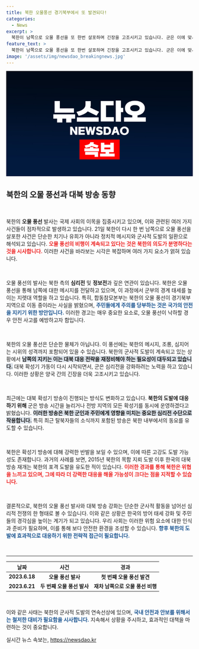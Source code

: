 ```yaml
---
title: 북한 오물풍선 경기북부에서 또 발견되다!
categories:
  - News
excerpt: >
  북한이 남쪽으로 오물 풍선을 또 한번 살포하며 긴장을 고조시키고 있습니다. 군은 이에 맞서 대북 확성기 방송을 강화할 예정인데, 이번 방송은 북한의 탈북 소식 등을 담고 있어 더욱 주목받고 있습니다.
feature_text: >
  북한이 남쪽으로 오물 풍선을 또 한번 살포하며 긴장을 고조시키고 있습니다. 군은 이에 맞서 대북 확성기 방송을 강화할 예정인데, 이번 방송은 북한의 탈북 소식 등을 담고 있어 더욱 주목받고 있습니다.
image: '/assets/img/newsdao_breakingnews.jpg'
---
```


<p><img src="/assets/img/newsdao_breakingnews.jpg" alt="bookingtag 속보" /></p>

<h2 data-ke-size="size26">북한의 오물 풍선과 대북 방송 동향</h2>

<p data-ke-size="size16">&nbsp;</p>

<p>북한의 <b>오물 풍선</b> 발사는 국제 사회의 이목을 집중시키고 있으며, 이와 관련된 여러 가지 사건들이 점차적으로 발생하고 있습니다. 21일 북한이 다시 한 번 남쪽으로 오물 풍선을 살포한 사건은 단순한 치기나 유희가 아니라 정치적 메시지와 군사적 도발의 일환으로 해석되고 있습니다. <b><span style="color: #ee2323;">오물 풍선의 비행이 계속되고 있다는 것은 북한의 의도가 분명하다는 것을 시사합니다.</span></b> 이러한 사건을 바라보는 시각은 복잡하며 여러 가지 요소가 얽혀 있습니다. </p>

<p data-ke-size="size16">&nbsp;</p>

<p>오물 풍선의 발사는 북한 측의 <b>심리전</b> 및 <b>정보전</b>과 깊은 연관이 있습니다. 북한은 오물 풍선을 통해 남쪽에 대한 메시지를 전달하고 있으며, 이 과정에서 군부의 경계 태세를 높이는 지렛대 역할을 하고 있습니다. 특히, 합동참모본부는 북한의 오물 풍선이 경기북부 지역으로 이동 중이라는 사실을 밝혔으며, <b><span style="color: #1a5490;">주민들에게 주의를 당부하는 것은 국가의 안전을 지키기 위한 방안입니다.</span></b> 이러한 경고는 매우 중요한 요소로, 오물 풍선이 낙하할 경우 안전 사고를 예방하고자 함입니다.</p>

<p data-ke-size="size16">&nbsp;</p>

<p>북한의 오물 풍선은 단순한 물체가 아닙니다. 이 풍선에는 북한의 메시지, 조롱, 심지어는 시위의 성격까지 포함되어 있을 수 있습니다. 북한의 군사적 도발이 계속되고 있는 상황에서 <b><span style="background-color: #21538527;">남쪽의 지키는 이는 대북 대응 전략을 재정비해야 하는 필요성이 대두되고 있습니다.</span></b> 대북 확성기 가동이 다시 시작되면서, 군은 심리전을 강화하려는 노력을 하고 있습니다. 이러한 상황은 양국 간의 긴장을 더욱 고조시키고 있습니다.</p>

<p data-ke-size="size16">&nbsp;</p>

<p>최근에는 대북 확성기 방송이 진행되는 방식도 변화하고 있습니다. <b>북한의 도발에 대응하기 위해</b> 군은 방송 시간을 늘리거나 전방 지역의 모든 확성기를 동시에 운영하겠다고 밝혔습니다. <b><span style="background-color: #21538527;">이러한 방송은 북한 군인과 주민에게 영향을 미치는 중요한 심리전 수단으로 작용합니다.</span></b> 특히 최근 탈북자들의 소식까지 포함된 방송은 북한 내부에서의 동요를 유도할 수 있습니다.</p>

<p data-ke-size="size16">&nbsp;</p>

<p>북한은 확성기 방송에 대해 강력한 반발을 보일 수 있으며, 이에 따른 고강도 도발 가능성도 존재합니다. 과거의 사례를 보면, 2015년 북한의 목함 지뢰 도발 이후 한국의 대북 방송 재개는 북한의 포격 도발을 유도한 적이 있습니다. <b><span style="color: #ee2323;">이러한 경과를 통해 북한은 위협을 느끼고 있으며, 그에 따라 더 강력한 대응을 해올 가능성이 크다는 점을 지적할 수 있습니다.</span></b> </p>

<p data-ke-size="size16">&nbsp;</p>

<p>결론적으로, 북한의 오물 풍선 발사와 대북 방송 강화는 단순한 군사적 활동을 넘어선 심리적 전쟁의 한 형태로 볼 수 있습니다. 이와 같은 상황은 한국의 방어 태세 강화 및 주민들의 경각심을 높이는 계기가 되고 있습니다. 우리 사회는 이러한 위험 요소에 대한 인식과 준비가 필요하며, 이를 통해 보다 안전한 환경을 조성할 수 있습니다. <b><span style="color: #1a5490;">향후 북한의 도발에 효과적으로 대응하기 위한 전략적 접근이 필요합니다.</span></b> </p>

<p data-ke-size="size16">&nbsp;</p>

<hr>

<table style="width:100%;">
  <thead>
    <tr>
      <th>날짜</th>
      <th>사건</th>
      <th>경과</th>
    </tr>
  </thead>
  <tbody>
    <tr>
      <td style="text-align: center; height: 17px;"><b>2023.6.18</b></td>
      <td style="text-align: center; height: 17px;"><b>오물 풍선 발사</b></td>
      <td style="text-align: center; height: 17px;"><b>첫 번째 오물 풍선 발견</b></td>
    </tr>
    <tr>
      <td style="text-align: center; height: 17px;"><b>2023.6.21</b></td>
      <td style="text-align: center; height: 17px;"><b>두 번째 오물 풍선 발사</b></td>
      <td style="text-align: center; height: 17px;"><b>재차 남쪽으로 오물 풍선 비행</b></td>
    </tr>
  </tbody>
</table> 

<p data-ke-size="size16">&nbsp;</p>

<p>이와 같은 사태는 북한의 군사적 도발의 연속선상에 있으며, <b><span style="color: #1a5490;">국내 안전과 안보를 위해서는 철저한 대비가 필요함을 시사합니다.</span></b> 지속해서 상황을 주시하고, 효과적인 대책을 마련하는 것이 중요합니다.</p>
실시간 뉴스 속보는, <a href="https://newsdao.kr" rel="dofollow">https://newsdao.kr</a>


